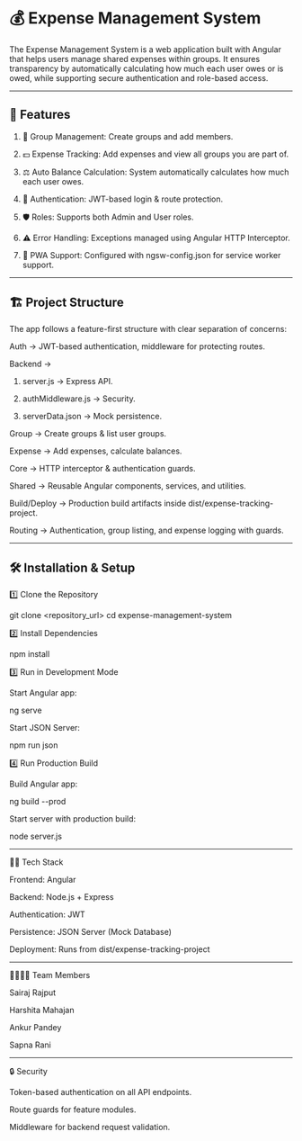 # 💰 Expense Management System

The Expense Management System is a web application built with Angular that helps users manage shared expenses within groups. It ensures transparency by automatically calculating how much each user owes or is owed, while supporting secure authentication and role-based access.

---

## 🚀 Features

1. 👥 Group Management: Create groups and add members.

2. 💵 Expense Tracking: Add expenses and view all groups you are part of.

3. ⚖️ Auto Balance Calculation: System automatically calculates how much each user owes.

4. 🔐 Authentication: JWT-based login & route protection.

5. 🛡️ Roles: Supports both Admin and User roles.

6. ⚠️ Error Handling: Exceptions managed using Angular HTTP Interceptor.

7. 📱 PWA Support: Configured with ngsw-config.json for service worker support.

---

## 🏗️ Project Structure

The app follows a feature-first structure with clear separation of concerns:

Auth → JWT-based authentication, middleware for protecting routes.

Backend →

1. server.js → Express API.

2. authMiddleware.js → Security.

3. serverData.json → Mock persistence.

Group → Create groups & list user groups.

Expense → Add expenses, calculate balances.

Core → HTTP interceptor & authentication guards.

Shared → Reusable Angular components, services, and utilities.

Build/Deploy → Production build artifacts inside dist/expense-tracking-project.

Routing → Authentication, group listing, and expense logging with guards.

---

## 🛠️ Installation & Setup

1️⃣ Clone the Repository

git clone <repository_url>
cd expense-management-system

2️⃣ Install Dependencies

npm install

3️⃣ Run in Development Mode

Start Angular app:

ng serve

Start JSON Server:

npm run json

4️⃣ Run Production Build

Build Angular app:

ng build --prod

Start server with production build:

node server.js

---

👩‍💻 Tech Stack

Frontend: Angular

Backend: Node.js + Express

Authentication: JWT

Persistence: JSON Server (Mock Database)

Deployment: Runs from dist/expense-tracking-project

---

👨‍👩‍👧‍👦 Team Members

Sairaj Rajput

Harshita Mahajan

Ankur Pandey

Sapna Rani

---

🔒 Security

Token-based authentication on all API endpoints.

Route guards for feature modules.

Middleware for backend request validation.
